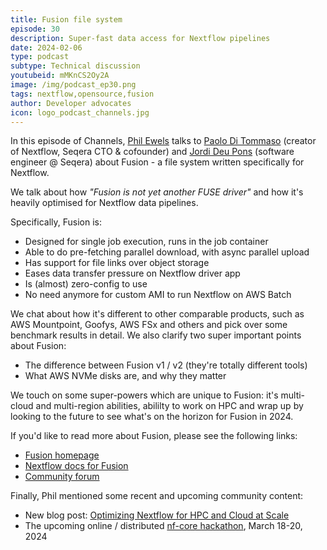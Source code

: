 ```yaml
---
title: Fusion file system
episode: 30
description: Super-fast data access for Nextflow pipelines
date: 2024-02-06
type: podcast
subtype: Technical discussion
youtubeid: mMKnCS2Oy2A
image: /img/podcast_ep30.png
tags: nextflow,opensource,fusion
author: Developer advocates
icon: logo_podcast_channels.jpg
---
```


In this episode of Channels, [Phil Ewels](https://twitter.com/tallphil) talks to [Paolo Di Tommaso](https://twitter.com/PaoloDiTommaso) (creator of Nextflow, Seqera CTO & cofounder) and [Jordi Deu Pons](https://github.com/jordeu) (software engineer @ Seqera) about Fusion - a file system written specifically for Nextflow.

<!-- end-archive-description -->

We talk about how _"Fusion is not yet another FUSE driver"_ and how it's heavily optimised for Nextflow data pipelines.

Specifically, Fusion is:

- Designed for single job execution, runs in the job container
- Able to do pre-fetching parallel download, with async parallel upload
- Has support for file links over object storage
- Eases data transfer pressure on Nextflow driver app
- Is (almost) zero-config to use
- No need anymore for custom AMI to run Nextflow on AWS Batch

We chat about how it's different to other comparable products, such
as AWS Mountpoint, Goofys, AWS FSx and others and pick over some
benchmark results in detail.
We also clarify two super important points about Fusion:

- The difference between Fusion v1 / v2 (they're totally different tools)
- What AWS NVMe disks are, and why they matter

We touch on some super-powers which are unique to Fusion:
it's multi-cloud and multi-region abilities, abililty to work on HPC
and wrap up by looking to the future to see what's on the horizon for Fusion in 2024.

If you'd like to read more about Fusion, please see the following links:

- [Fusion homepage](https://seqera.io/fusion/)
- [Nextflow docs for Fusion](https://www.nextflow.io/docs/latest/fusion.html)
- [Community forum](https://community.seqera.io/c/fusion/9)

Finally, Phil mentioned some recent and upcoming community content:

- New blog post: [Optimizing Nextflow for HPC and Cloud at Scale](https://nextflow.io/blog/2024/optimizing-nextflow-for-hpc-and-cloud-at-scale.html)
- The upcoming online / distributed [nf-core hackathon](https://nf-co.re/events/2024/hackathon-march-2024), March 18-20, 2024
